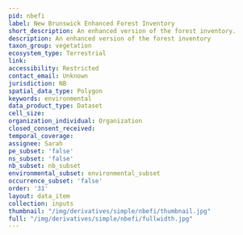 ```yaml
---
pid: nbefi
label: New Brunswick Enhanced Forest Inventory
short_description: An enhanced version of the forest inventory.
description: An enhanced version of the forest inventory
taxon_group: vegetation
ecosystem_type: Terrestrial
link: 
accessibility: Restricted
contact_email: Unknown
jurisdiction: NB
spatial_data_type: Polygon
keywords: environmental
data_product_type: Dataset
cell_size: 
organization_individual: Organization
closed_consent_received: 
temporal_coverage: 
assignee: Sarah
pe_subset: 'false'
ns_subset: 'false'
nb_subset: nb_subset
environmental_subset: environmental_subset
occurrence_subset: 'false'
order: '31'
layout: data_item
collection: inputs
thumbnail: "/img/derivatives/simple/nbefi/thumbnail.jpg"
full: "/img/derivatives/simple/nbefi/fullwidth.jpg"
---
```

